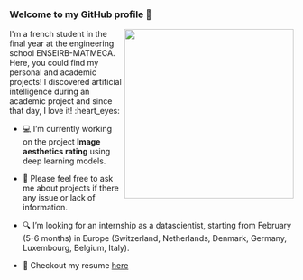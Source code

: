 ### Welcome to my GitHub profile 👋
<img align="right" width="300" height="300" src="https://user-images.githubusercontent.com/56866008/133440379-c0b1e3cc-62e3-4a00-b4ae-7c721a5e489d.gif">
I'm a french student in the final year at the engineering school ENSEIRB-MATMECA. Here, you could find my personal and academic projects! I discovered artificial intelligence during an academic project and since that day, I love it! :heart_eyes: 

- :computer: I’m currently working on the project **Image aesthetics rating** using deep learning models.

- 💬 Please feel free to ask me about projects if there any issue or lack of information.

- :mag: I’m looking for an internship as a datascientist, starting from February (5-6 months) in Europe (Switzerland, Netherlands, Denmark, Germany, Luxembourg, Belgium, Italy).

- 📝 Checkout my resume [here](https://github.com/lbrejon/lbrejon/files/7168608/CV_LM_BREJON_Louis.pdf)

<!--
**lbrejon/lbrejon** is a ✨ _special_ ✨ repository because its `README.md` (this file) appears on your GitHub profile.

Here are some ideas to get you started:

- 🔭 I’m currently working on ...
- 🌱 I’m currently learning ...
- 👯 I’m looking to collaborate on ...
- 🤔 I’m looking for help with ...
- 💬 Ask me about ...
- 📫 How to reach me: ...
- 😄 Pronouns: ...
- ⚡ Fun fact: ...


- 📫 How to reach me: https://www.linkedin.com/in/louisbrejon/
- louis.brejon.ia@gmail.com

-->
